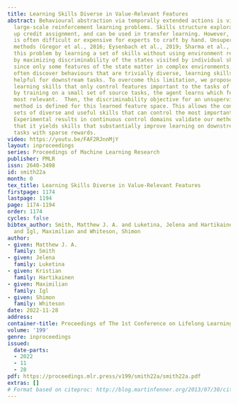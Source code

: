 ```yaml
---
title: Learning Skills Diverse in Value-Relevant Features
abstract: Behavioural abstraction via temporally extended actions is vital to solving
  large-scale reinforcement learning problems. Skills structure exploration, speed
  up credit assignment, and can be used in transfer learning. However, such abstraction
  is often difficult or expensive for experts to craft by hand. Unsupervised information-theoretic
  methods (Gregor et al., 2016; Eysenbach et al., 2019; Sharma et al., 2020) address
  this problem by learning a set of skills without using environment rewards, typically
  by maximizing discriminability of the states visited by individual skills.  However,
  since only some features of the state matter in complex environments, these methods
  often discover behaviours that are trivially diverse, learning skills that are not
  helpful for downstream tasks. To overcome this limitation, we propose a method for
  learning skills that only control features important to the tasks of interest. First,
  by training on a small set of source tasks, the agent learns which features are
  most relevant.  Then, the discriminability objective for an unsupervised information-theoretic
  method is defined for this learned feature space. This allows the construction of
  sets of diverse and useful skills that can control the most important features.
  Experimental results in continuous control domains validate our method, demonstrating
  that it yields skills that substantially improve learning on downstream locomotion
  tasks with sparse rewards.
video: https://youtu.be/FAF2RJnnMjY
layout: inproceedings
series: Proceedings of Machine Learning Research
publisher: PMLR
issn: 2640-3498
id: smith22a
month: 0
tex_title: Learning Skills Diverse in Value-Relevant Features
firstpage: 1174
lastpage: 1194
page: 1174-1194
order: 1174
cycles: false
bibtex_author: Smith, Matthew J. A. and Luketina, Jelena and Hartikainen, Kristian
  and Igl, Maximilian and Whiteson, Shimon
author:
- given: Matthew J. A.
  family: Smith
- given: Jelena
  family: Luketina
- given: Kristian
  family: Hartikainen
- given: Maximilian
  family: Igl
- given: Shimon
  family: Whiteson
date: 2022-11-28
address:
container-title: Proceedings of The 1st Conference on Lifelong Learning Agents
volume: '199'
genre: inproceedings
issued:
  date-parts:
  - 2022
  - 11
  - 28
pdf: https://proceedings.mlr.press/v199/smith22a/smith22a.pdf
extras: []
# Format based on citeproc: http://blog.martinfenner.org/2013/07/30/citeproc-yaml-for-bibliographies/
---
```

